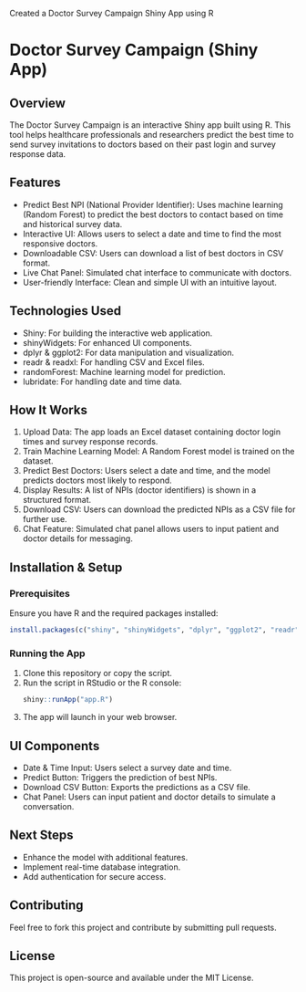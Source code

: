 Created a Doctor Survey Campaign Shiny App using R 

# Doctor Survey Campaign (Shiny App)

## Overview
The Doctor Survey Campaign is an interactive Shiny app built using R. This tool helps healthcare professionals and researchers predict the best time to send survey invitations to doctors based on their past login and survey response data.

## Features
- Predict Best NPI (National Provider Identifier): Uses machine learning (Random Forest) to predict the best doctors to contact based on time and historical survey data.
- Interactive UI: Allows users to select a date and time to find the most responsive doctors.
- Downloadable CSV: Users can download a list of best doctors in CSV format.
- Live Chat Panel: Simulated chat interface to communicate with doctors.
- User-friendly Interface: Clean and simple UI with an intuitive layout.

## Technologies Used
- Shiny: For building the interactive web application.
- shinyWidgets: For enhanced UI components.
- dplyr & ggplot2: For data manipulation and visualization.
- readr & readxl: For handling CSV and Excel files.
- randomForest: Machine learning model for prediction.
- lubridate: For handling date and time data.

## How It Works
1. Upload Data: The app loads an Excel dataset containing doctor login times and survey response records.
2. Train Machine Learning Model: A Random Forest model is trained on the dataset.
3. Predict Best Doctors: Users select a date and time, and the model predicts doctors most likely to respond.
4. Display Results: A list of NPIs (doctor identifiers) is shown in a structured format.
5. Download CSV: Users can download the predicted NPIs as a CSV file for further use.
6. Chat Feature: Simulated chat panel allows users to input patient and doctor details for messaging.

## Installation & Setup
### Prerequisites
Ensure you have R and the required packages installed:
```r
install.packages(c("shiny", "shinyWidgets", "dplyr", "ggplot2", "readr", "randomForest", "lubridate", "readxl"))
```

### Running the App
1. Clone this repository or copy the script.
2. Run the script in RStudio or the R console:
   ```r
   shiny::runApp("app.R")
   ```
3. The app will launch in your web browser.

## UI Components
- Date & Time Input: Users select a survey date and time.
- Predict Button: Triggers the prediction of best NPIs.
- Download CSV Button: Exports the predictions as a CSV file.
- Chat Panel: Users can input patient and doctor details to simulate a conversation.



## Next Steps
- Enhance the model with additional features.
- Implement real-time database integration.
- Add authentication for secure access.

## Contributing
Feel free to fork this project and contribute by submitting pull requests.

## License
This project is open-source and available under the MIT License.
